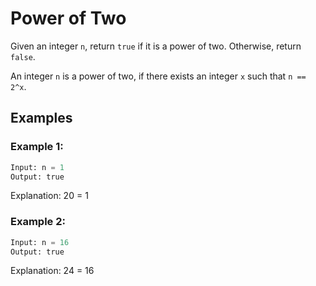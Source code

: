 # Power of Two

Given an integer `n`, return `true` if it is a power of two. Otherwise, return `false`.

An integer `n` is a power of two, if there exists an integer `x` such that `n == 2^x`.


## Examples

### Example 1:

``` python 
Input: n = 1
Output: true
```
Explanation: 20 = 1


### Example 2:
``` python
Input: n = 16
Output: true
```
Explanation: 24 = 16
